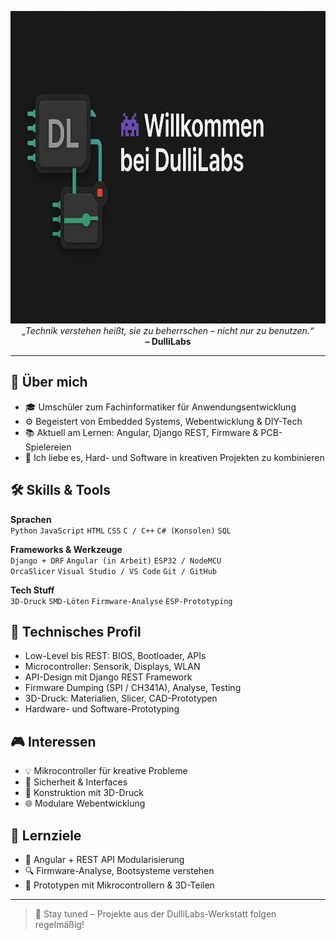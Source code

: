

<p align="center">
  <img src="./DulliLabs_Banner.png" width="1000" height="500"/>
  <em>„Technik verstehen heißt, sie zu beherrschen – nicht nur zu benutzen.“</em><br />
  <strong>– DulliLabs</strong>
</p>

<hr />

## 🧠 Über mich

- 🎓 Umschüler zum Fachinformatiker für Anwendungsentwicklung  
- ⚙️ Begeistert von Embedded Systems, Webentwicklung & DIY-Tech  
- 📚 Aktuell am Lernen: Angular, Django REST, Firmware & PCB-Spielereien  
- 🧪 Ich liebe es, Hard- und Software in kreativen Projekten zu kombinieren

## 🛠️ Skills & Tools

**Sprachen**  
`Python` `JavaScript` `HTML` `CSS` `C / C++` `C# (Konsolen)` `SQL`

**Frameworks & Werkzeuge**  
`Django + DRF` `Angular (in Arbeit)` `ESP32 / NodeMCU`  
`OrcaSlicer` `Visual Studio / VS Code` `Git / GitHub`

**Tech Stuff**  
`3D-Druck` `SMD-Löten` `Firmware-Analyse` `ESP-Prototyping`

## 🔧 Technisches Profil

- Low-Level bis REST: BIOS, Bootloader, APIs  
- Microcontroller: Sensorik, Displays, WLAN  
- API-Design mit Django REST Framework  
- Firmware Dumping (SPI / CH341A), Analyse, Testing  
- 3D-Druck: Materialien, Slicer, CAD-Prototypen  
- Hardware- und Software-Prototyping

## 🎮 Interessen

- 💡 Mikrocontroller für kreative Probleme
- 🔐 Sicherheit & Interfaces
- 🧱 Konstruktion mit 3D-Druck
- 🌐 Modulare Webentwicklung

## 🚀 Lernziele

- 🧩 Angular + REST API Modularisierung
- 🔍 Firmware-Analyse, Bootsysteme verstehen
- 🤖 Prototypen mit Mikrocontrollern & 3D-Teilen

---

> 📡 Stay tuned – Projekte aus der DulliLabs-Werkstatt folgen regelmäßig!

